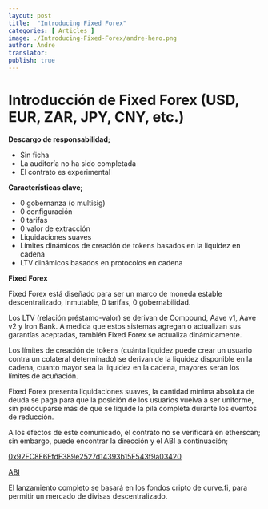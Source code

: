 ```yaml
---
layout: post
title:  "Introducing Fixed Forex"
categories: [ Articles ]
image: ./Introducing-Fixed-Forex/andre-hero.png
author: Andre
translator:
publish: true
---
```


# Introducción de Fixed Forex (USD, EUR, ZAR, JPY, CNY, etc.)

**Descargo de responsabilidad;**

- Sin ficha
- La auditoría no ha sido completada
- El contrato es experimental

**Características clave;**

- 0 gobernanza (o multisig)
- 0 configuración
- 0 tarifas
- 0 valor de extracción
- Liquidaciones suaves
- Límites dinámicos de creación de tokens basados en la liquidez en cadena
- LTV dinámicos basados en protocolos en cadena

**Fixed Forex**

Fixed Forex está diseñado para ser un marco de moneda estable descentralizado, inmutable, 0 tarifas, 0 gobernabilidad.

Los LTV (relación préstamo-valor) se derivan de Compound, Aave v1, Aave v2 y Iron Bank. A medida que estos sistemas agregan o actualizan sus garantías aceptadas, también Fixed Forex se actualiza dinámicamente.

Los límites de creación de tokens (cuánta liquidez puede crear un usuario contra un colateral determinado) se derivan de la liquidez disponible en la cadena, cuanto mayor sea la liquidez en la cadena, mayores serán los límites de acuñación.

Fixed Forex presenta liquidaciones suaves, la cantidad mínima absoluta de deuda se paga para que la posición de los usuarios vuelva a ser uniforme, sin preocuparse más de que se liquide la pila completa durante los eventos de reducción.

A los efectos de este comunicado, el contrato no se verificará en etherscan; sin embargo, puede encontrar la dirección y el ABI a continuación;

[0x92FC8E6EfdF389e2527d14393b15F543f9a03420](https://etherscan.io/address/0x92fc8e6efdf389e2527d14393b15f543f9a03420)

[ABI](https://gist.github.com/andrecronje/4ce11e8603a7f61af4619a86647db1d4)

El lanzamiento completo se basará en los fondos cripto de curve.fi, para permitir un mercado de divisas descentralizado.
